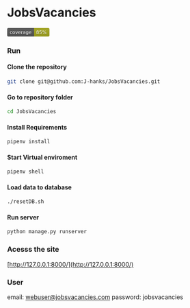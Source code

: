 

# JobsVacancies

<?xml version="1.0" encoding="UTF-8"?>
<svg xmlns="http://www.w3.org/2000/svg" width="99" height="20">
    <linearGradient id="b" x2="0" y2="100%">
        <stop offset="0" stop-color="#bbb" stop-opacity=".1"/>
        <stop offset="1" stop-opacity=".1"/>
    </linearGradient>
    <mask id="a">
        <rect width="99" height="20" rx="3" fill="#fff"/>
    </mask>
    <g mask="url(#a)">
        <path fill="#555" d="M0 0h63v20H0z"/>
        <path fill="#a4a61d" d="M63 0h36v20H63z"/>
        <path fill="url(#b)" d="M0 0h99v20H0z"/>
    </g>
    <g fill="#fff" text-anchor="middle" font-family="DejaVu Sans,Verdana,Geneva,sans-serif" font-size="11">
        <text x="31.5" y="15" fill="#010101" fill-opacity=".3">coverage</text>
        <text x="31.5" y="14">coverage</text>
        <text x="80" y="15" fill="#010101" fill-opacity=".3">85%</text>
        <text x="80" y="14">85%</text>
    </g>
</svg>

### Run
#### Clone the repository
```bash
git clone git@github.com:J-hanks/JobsVacancies.git
```
#### Go to repository folder
```bash
cd JobsVacancies
```

#### Install Requirements
```bash
pipenv install
```
#### Start Virtual enviroment
```bash
pipenv shell
```

#### Load data to database
```bash
./resetDB.sh
```

#### Run server 
```bash
python manage.py runserver
```


### Acesss the site
[http://127.0.0.1:8000/](http://127.0.0.1:8000/)

### User
email:      webuser@jobsvacancies.com
password:   jobsvacancies
